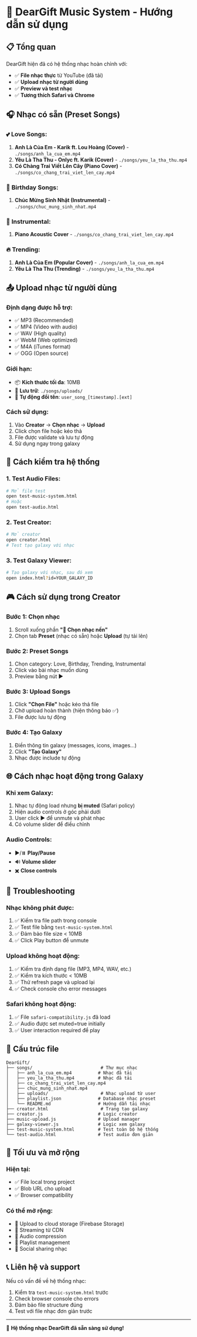 # 🎵 DearGift Music System - Hướng dẫn sử dụng

## 📋 **Tổng quan**

DearGift hiện đã có hệ thống nhạc hoàn chỉnh với:
- ✅ **File nhạc thực** từ YouTube (đã tải)
- ✅ **Upload nhạc từ người dùng**
- ✅ **Preview và test nhạc**
- ✅ **Tương thích Safari và Chrome**

## 🎧 **Nhạc có sẵn (Preset Songs)**

### 💕 **Love Songs:**
1. **Anh Là Của Em - Karik ft. Lou Hoàng (Cover)** - `./songs/anh_la_cua_em.mp4`
2. **Yêu Là Tha Thu - Onlyc ft. Karik (Cover)** - `./songs/yeu_la_tha_thu.mp4`
3. **Có Chàng Trai Viết Lên Cây (Piano Cover)** - `./songs/co_chang_trai_viet_len_cay.mp4`

### 🎂 **Birthday Songs:**
1. **Chúc Mừng Sinh Nhật (Instrumental)** - `./songs/chuc_mung_sinh_nhat.mp4`

### 🎼 **Instrumental:**
1. **Piano Acoustic Cover** - `./songs/co_chang_trai_viet_len_cay.mp4`

### 🔥 **Trending:**
1. **Anh Là Của Em (Popular Cover)** - `./songs/anh_la_cua_em.mp4`
2. **Yêu Là Tha Thu (Trending)** - `./songs/yeu_la_tha_thu.mp4`

## 📤 **Upload nhạc từ người dùng**

### **Định dạng được hỗ trợ:**
- ✅ MP3 (Recommended)
- ✅ MP4 (Video with audio)
- ✅ WAV (High quality)
- ✅ WebM (Web optimized)
- ✅ M4A (iTunes format)
- ✅ OGG (Open source)

### **Giới hạn:**
- 📦 **Kích thước tối đa**: 10MB
- 📁 **Lưu trữ**: `./songs/uploads/`
- 🔄 **Tự động đổi tên**: `user_song_[timestamp].[ext]`

### **Cách sử dụng:**
1. Vào **Creator** → **Chọn nhạc** → **Upload**
2. Click chọn file hoặc kéo thả
3. File được validate và lưu tự động
4. Sử dụng ngay trong galaxy

## 🔧 **Cách kiểm tra hệ thống**

### **1. Test Audio Files:**
```bash
# Mở file test
open test-music-system.html
# Hoặc
open test-audio.html
```

### **2. Test Creator:**
```bash
# Mở creator
open creator.html
# Test tạo galaxy với nhạc
```

### **3. Test Galaxy Viewer:**
```bash
# Tạo galaxy với nhạc, sau đó xem
open index.html?id=YOUR_GALAXY_ID
```

## 🎮 **Cách sử dụng trong Creator**

### **Bước 1: Chọn nhạc**
1. Scroll xuống phần **"🎵 Chọn nhạc nền"**
2. Chọn tab **Preset** (nhạc có sẵn) hoặc **Upload** (tự tải lên)

### **Bước 2: Preset Songs**
1. Chọn category: Love, Birthday, Trending, Instrumental
2. Click vào bài nhạc muốn dùng
3. Preview bằng nút ▶️

### **Bước 3: Upload Songs**
1. Click **"Chọn File"** hoặc kéo thả file
2. Chờ upload hoàn thành (hiện thông báo ✅)
3. File được lưu tự động

### **Bước 4: Tạo Galaxy**
1. Điền thông tin galaxy (messages, icons, images...)
2. Click **"Tạo Galaxy"**
3. Nhạc được include tự động

## 🌐 **Cách nhạc hoạt động trong Galaxy**

### **Khi xem Galaxy:**
1. Nhạc tự động load nhưng **bị muted** (Safari policy)
2. Hiện audio controls ở góc phải dưới
3. User click ▶️ để unmute và phát nhạc
4. Có volume slider để điều chỉnh

### **Audio Controls:**
- ▶️/⏸️ **Play/Pause**
- 🔊 **Volume slider**
- ✖️ **Close controls**

## 🐛 **Troubleshooting**

### **Nhạc không phát được:**
1. ✅ Kiểm tra file path trong console
2. ✅ Test file bằng `test-music-system.html`
3. ✅ Đảm bảo file size < 10MB
4. ✅ Click Play button để unmute

### **Upload không hoạt động:**
1. ✅ Kiểm tra định dạng file (MP3, MP4, WAV, etc.)
2. ✅ Kiểm tra kích thước < 10MB
3. ✅ Thử refresh page và upload lại
4. ✅ Check console cho error messages

### **Safari không hoạt động:**
1. ✅ File `safari-compatibility.js` đã load
2. ✅ Audio được set muted=true initially
3. ✅ User interaction required để play

## 📂 **Cấu trúc file**

```
DearGift/
├── songs/                          # Thư mục nhạc
│   ├── anh_la_cua_em.mp4          # Nhạc đã tải
│   ├── yeu_la_tha_thu.mp4         # Nhạc đã tải
│   ├── co_chang_trai_viet_len_cay.mp4
│   ├── chuc_mung_sinh_nhat.mp4
│   ├── uploads/                    # Nhạc upload từ user
│   ├── playlist.json              # Database nhạc preset
│   └── README.md                  # Hướng dẫn tải nhạc
├── creator.html                    # Trang tạo galaxy
├── creator.js                     # Logic creator
├── music-upload.js                # Upload manager
├── galaxy-viewer.js               # Logic xem galaxy
├── test-music-system.html         # Test toàn bộ hệ thống
└── test-audio.html                # Test audio đơn giản
```

## 🚀 **Tối ưu và mở rộng**

### **Hiện tại:**
- ✅ File local trong project
- ✅ Blob URL cho upload
- ✅ Browser compatibility

### **Có thể mở rộng:**
- 🔄 Upload to cloud storage (Firebase Storage)
- 🔄 Streaming từ CDN
- 🔄 Audio compression
- 🔄 Playlist management
- 🔄 Social sharing nhạc

## 📞 **Liên hệ và support**

Nếu có vấn đề về hệ thống nhạc:
1. Kiểm tra `test-music-system.html` trước
2. Check browser console cho errors
3. Đảm bảo file structure đúng
4. Test với file nhạc đơn giản trước

---

🎉 **Hệ thống nhạc DearGift đã sẵn sàng sử dụng!**
